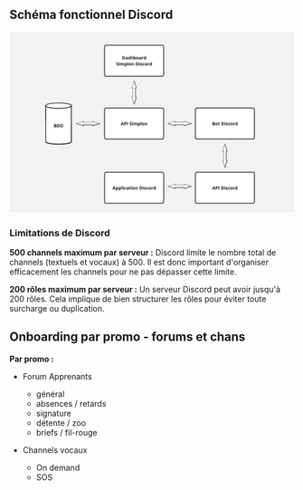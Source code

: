 ## Schéma fonctionnel Discord

![schemafonctionnel](../assets/images/schema-fonctionnel.jpg)

### Limitations de Discord

**500 channels maximum par serveur :**
    Discord limite le nombre total de channels (textuels et vocaux) à 500. Il est donc important d'organiser efficacement les channels pour ne pas dépasser cette limite.

**200 rôles maximum par serveur :**
    Un serveur Discord peut avoir jusqu'à 200 rôles. Cela implique de bien structurer les rôles pour éviter toute surcharge ou duplication.

## Onboarding par promo - forums et chans

**Par promo :**

- Forum Apprenants
    
    - général
    - absences / retards
    - signature
    - détente / zoo
    - briefs / fil-rouge

- Channels vocaux

    - On demand
    - SOS
